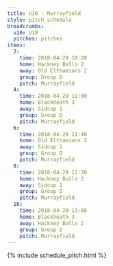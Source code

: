 ```yaml
---
title: U10 - Murrayfield
style: pitch_schedule
breadcrumbs:
  u10: U10
  pitches: pitches
items:
  2:
    time: 2018-04-29 10:20
    home: Hackney Bulls 2
    away: Old Elthamians 2
    group: Group D
    pitch: Murrayfield
  4:
    time: 2018-04-29 11:00
    home: Blackheath 3
    away: Sidcup 1
    group: Group D
    pitch: Murrayfield
  6:
    time: 2018-04-29 11:40
    home: Old Elthamians 2
    away: Sidcup 1
    group: Group D
    pitch: Murrayfield
  8:
    time: 2018-04-29 12:20
    home: Hackney Bulls 2
    away: Sidcup 1
    group: Group D
    pitch: Murrayfield
  10:
    time: 2018-04-29 13:00
    home: Blackheath 3
    away: Hackney Bulls 2
    group: Group D
    pitch: Murrayfield
---
```


{% include schedule_pitch.html %}
